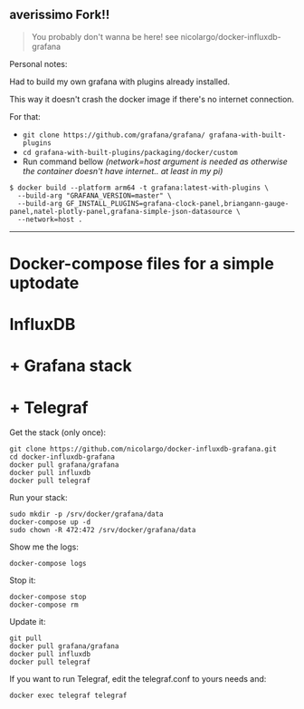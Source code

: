 ## averissimo Fork!!

> You probably don't wanna be here! see nicolargo/docker-influxdb-grafana

Personal notes:

Had to build my own grafana with plugins already installed.

This way it doesn't crash the docker image if there's no internet connection.

For that:

* `git clone https://github.com/grafana/grafana/ grafana-with-built-plugins`
* `cd grafana-with-built-plugins/packaging/docker/custom`
* Run command bellow *(network=host argument is needed as otherwise the container doesn't have internet.. at least in my pi)*

```
$ docker build --platform arm64 -t grafana:latest-with-plugins \
  --build-arg "GRAFANA_VERSION=master" \
  --build-arg GF_INSTALL_PLUGINS=grafana-clock-panel,briangann-gauge-panel,natel-plotly-panel,grafana-simple-json-datasource \
  --network=host .
```

---

# Docker-compose files for a simple uptodate
# InfluxDB
# + Grafana stack
# + Telegraf

Get the stack (only once):

```
git clone https://github.com/nicolargo/docker-influxdb-grafana.git
cd docker-influxdb-grafana
docker pull grafana/grafana
docker pull influxdb
docker pull telegraf
```

Run your stack:

```
sudo mkdir -p /srv/docker/grafana/data
docker-compose up -d
sudo chown -R 472:472 /srv/docker/grafana/data

```

Show me the logs:

```
docker-compose logs
```

Stop it:

```
docker-compose stop
docker-compose rm
```

Update it:

```
git pull
docker pull grafana/grafana
docker pull influxdb
docker pull telegraf
```

If you want to run Telegraf, edit the telegraf.conf to yours needs and:

```
docker exec telegraf telegraf
```
